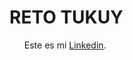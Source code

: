 # RETO TUKUY

<ul>
<p>Este es mi <a href="https://www.linkedin.com/in/arian-angoma-vilchez/" title="Arian Angoma Vilchez">Linkedin</a>.</p>
</ul>
